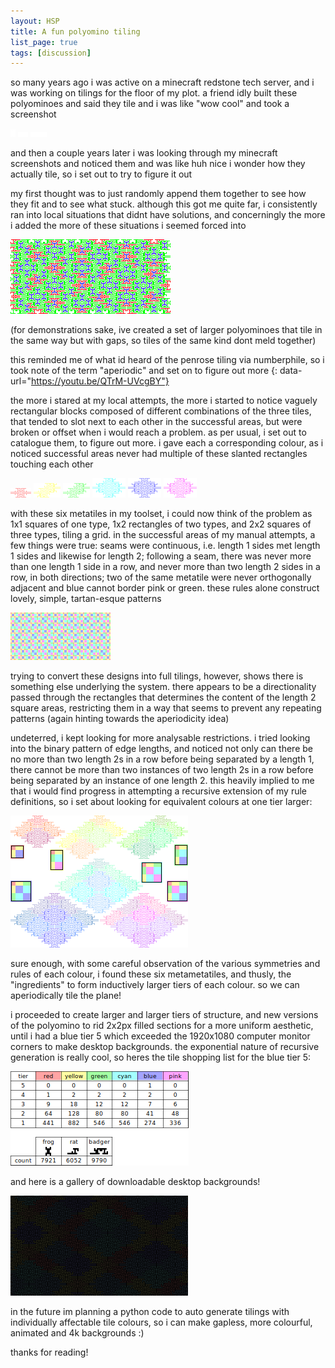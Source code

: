 ```yaml
---
layout: HSP
title: A fun polyomino tiling
list_page: true
tags: [discussion]
---
```


so many years ago i was active on a minecraft redstone tech server, and i was working on tilings for the floor of my plot. a friend idly built these polyominoes and said they tile and i was like \"wow cool\" and took a screenshot

<p class="imagebox" style="--width: 100px">
    <img src="/resources/images/funtiling/tile-0.png">
    <img src="/resources/images/funtiling/tile-1.png">
    <img src="/resources/images/funtiling/tile-2.png">
</p>

and then a couple years later i was looking through my minecraft screenshots and noticed them and was like huh nice i wonder how they actually tile, so i set out to try to figure it out

my first thought was to just randomly append them together to see how they fit and to see what stuck. although this got me quite far, i consistently ran into local situations that didnt have solutions, and concerningly the more i added the more of these situations i seemed forced into

<p class="imagebox">
    <img src="/resources/images/funtiling/manual shoving.png">
</p>

(for demonstrations sake, ive created a set of larger polyominoes that tile in the same way but with gaps, so tiles of the same kind dont meld together)

this reminded me of what id heard of the penrose tiling via numberphile, so i took note of the term \"aperiodic\" and set on to figure out more
{: data-url="https://youtu.be/QTrM-UVcgBY"}

the more i stared at my local attempts, the more i started to notice vaguely rectangular blocks composed of different combinations of the three tiles, that tended to slot next to each other in the successful areas, but were broken or offset when i would reach a problem. as per usual, i set out to catalogue them, to figure out more. i gave each a corresponding colour, as i noticed successful areas never had multiple of these slanted rectangles touching each other

<p class="imagebox" style="--width: 283px">
    <img src="/resources/images/funtiling/metatile-red.png">
    <img src="/resources/images/funtiling/metatile-yellow.png">
    <img src="/resources/images/funtiling/metatile-green.png">
    <img src="/resources/images/funtiling/metatile-cyan.png">
    <img src="/resources/images/funtiling/metatile-blue.png">
    <img src="/resources/images/funtiling/metatile-pink.png">
</p>

with these six metatiles in my toolset, i could now think of the problem as 1x1 squares of one type, 1x2 rectangles of two types, and 2x2 squares of three types, tiling a grid. in the successful areas of my manual attempts, a few things were true: seams were continuous, i.e. length 1 sides met length 1 sides and likewise for length 2; following a seam, there was never more than one length 1 side in a row, and never more than two length 2 sides in a row, in both directions; two of the same metatile were never orthogonally adjacent and blue cannot border pink or green. these rules alone construct lovely, simple, tartan-esque patterns

<p class="imagebox">
    <img src="/resources/images/funtiling/tartan large.png">
</p>

trying to convert these designs into full tilings, however, shows there is something else underlying the system. there appears to be a directionality passed through the rectangles that determines the content of the length 2 square areas, restricting them in a way that seems to prevent any repeating patterns (again hinting towards the aperiodicity idea)

undeterred, i kept looking for more analysable restrictions. i tried looking into the binary pattern of edge lengths, and noticed not only can there be no more than two length 2s in a row before being separated by a length 1, there cannot be more than two instances of two length 2s in a row before being separated by an instance of one length 2. this heavily implied to me that i would find progress in attempting a recursive extension of my rule definitions, so i set about looking for equivalent colours at one tier larger:

<p class="imagebox">
    <img src="/resources/images/funtiling/metametatiles.png">
</p>

sure enough, with some careful observation of the various symmetries and rules of each colour, i found these six metametatiles, and thusly, the "ingredients" to form inductively larger tiers of each colour. so we can aperiodically tile the plane!

i proceeded to create larger and larger tiers of structure, and new versions of the polyomino to rid 2x2px filled sections for a more uniform aesthetic, until i had a blue tier 5 which exceeded the 1920x1080 computer monitor corners to make desktop backgrounds. the exponential nature of recursive generation is really cool, so heres the tile shopping list for the blue tier 5:

<p class="imagebox">
    <img src="/resources/images/funtiling/shopping list.png">
</p>

and here is a gallery of downloadable desktop backgrounds!

<p class="imagebox" data-url="/tilinggallery">
    <img src="/resources/images/funtiling/gallery-thumb.png">
</p>

in the future im planning a python code to auto generate tilings with individually affectable tile colours, so i can make gapless, more colourful, animated and 4k backgrounds :)

thanks for reading!